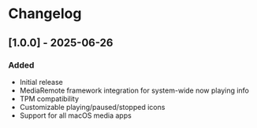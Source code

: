 # Changelog

## [1.0.0] - 2025-06-26
### Added
- Initial release
- MediaRemote framework integration for system-wide now playing info
- TPM compatibility
- Customizable playing/paused/stopped icons
- Support for all macOS media apps